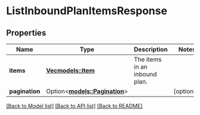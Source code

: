 # ListInboundPlanItemsResponse

## Properties

Name | Type | Description | Notes
------------ | ------------- | ------------- | -------------
**items** | [**Vec<models::Item>**](Item.md) | The items in an inbound plan. | 
**pagination** | Option<[**models::Pagination**](Pagination.md)> |  | [optional]

[[Back to Model list]](../README.md#documentation-for-models) [[Back to API list]](../README.md#documentation-for-api-endpoints) [[Back to README]](../README.md)


